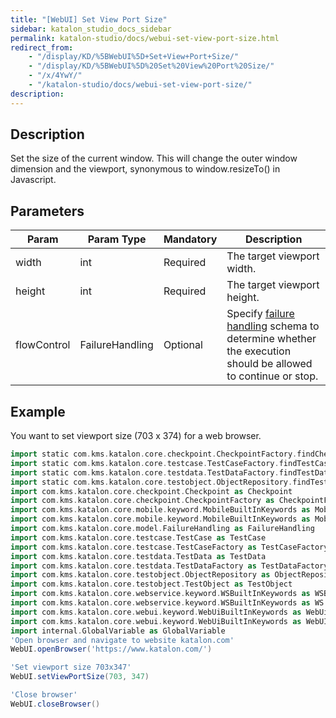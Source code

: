 ```yaml
---
title: "[WebUI] Set View Port Size" 
sidebar: katalon_studio_docs_sidebar
permalink: katalon-studio/docs/webui-set-view-port-size.html 
redirect_from:
    - "/display/KD/%5BWebUI%5D+Set+View+Port+Size/"
    - "/display/KD/%5BWebUI%5D%20Set%20View%20Port%20Size/"
    - "/x/4YwY/"
    - "/katalon-studio/docs/webui-set-view-port-size/"
description: 
---
```

Description  
-------------

Set the size of the current window. This will change the outer window dimension and the viewport, synonymous to window.resizeTo() in Javascript.

Parameters  
------------

| Param | Param Type | Mandatory | Description |
| --- | --- | --- | --- |
| width | int | Required | The target viewport width. |
| height | int | Required | The target viewport height. |
| flowControl | FailureHandling | Optional | Specify [failure handling](/display/KD/Failure+handling) schema to determine whether the execution should be allowed to continue or stop. |

Example 
--------

You want to set viewport size (703 x 374) for a web browser.

```groovy
import static com.kms.katalon.core.checkpoint.CheckpointFactory.findCheckpoint
import static com.kms.katalon.core.testcase.TestCaseFactory.findTestCase
import static com.kms.katalon.core.testdata.TestDataFactory.findTestData
import static com.kms.katalon.core.testobject.ObjectRepository.findTestObject
import com.kms.katalon.core.checkpoint.Checkpoint as Checkpoint
import com.kms.katalon.core.checkpoint.CheckpointFactory as CheckpointFactory
import com.kms.katalon.core.mobile.keyword.MobileBuiltInKeywords as MobileBuiltInKeywords
import com.kms.katalon.core.mobile.keyword.MobileBuiltInKeywords as Mobile
import com.kms.katalon.core.model.FailureHandling as FailureHandling
import com.kms.katalon.core.testcase.TestCase as TestCase
import com.kms.katalon.core.testcase.TestCaseFactory as TestCaseFactory
import com.kms.katalon.core.testdata.TestData as TestData
import com.kms.katalon.core.testdata.TestDataFactory as TestDataFactory
import com.kms.katalon.core.testobject.ObjectRepository as ObjectRepository
import com.kms.katalon.core.testobject.TestObject as TestObject
import com.kms.katalon.core.webservice.keyword.WSBuiltInKeywords as WSBuiltInKeywords
import com.kms.katalon.core.webservice.keyword.WSBuiltInKeywords as WS
import com.kms.katalon.core.webui.keyword.WebUiBuiltInKeywords as WebUiBuiltInKeywords
import com.kms.katalon.core.webui.keyword.WebUiBuiltInKeywords as WebUI
import internal.GlobalVariable as GlobalVariable
'Open browser and navigate to website katalon.com'
WebUI.openBrowser('https://www.katalon.com/')

'Set viewport size 703x347'
WebUI.setViewPortSize(703, 347)

'Close browser'
WebUI.closeBrowser()
```